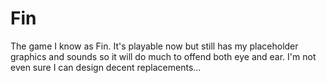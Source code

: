 # Fin

The game I know as Fin. It's playable now but still has my placeholder graphics
and sounds so it will do much to offend both eye and ear. I'm not even sure I
can design decent replacements...
